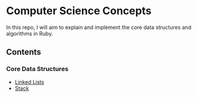 Computer Science Concepts
=========================
In this repo, I will aim to explain and implement the core data structures and algorithms in Ruby.

## Contents
### Core Data Structures
- [Linked Lists](data_structures/linked_lists/linked_lists.md)
- [Stack](data_structures/stack/stack.md)
